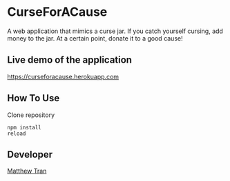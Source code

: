 # CurseForACause

A web application that mimics a curse jar.  If you catch yourself cursing, add money to the jar.  At a certain point, donate it to a good cause!

## Live demo of the application

https://curseforacause.herokuapp.com

## How To Use

Clone repository

```
npm install
reload
```

## Developer
[Matthew Tran](https://matthewhaotran.github.io)

